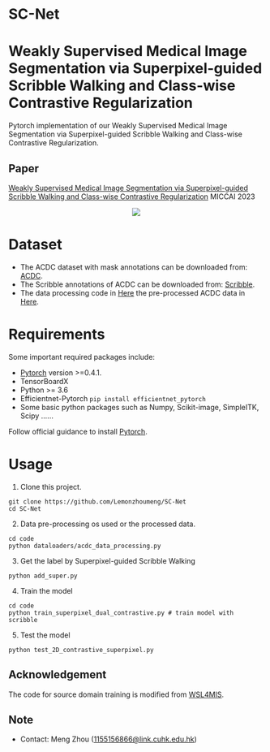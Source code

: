 # SC-Net
# Weakly Supervised Medical Image Segmentation via Superpixel-guided Scribble Walking and Class-wise Contrastive Regularization

Pytorch implementation of our Weakly Supervised Medical Image Segmentation via Superpixel-guided Scribble Walking and Class-wise Contrastive Regularization. <br/>

## Paper
[Weakly Supervised Medical Image Segmentation via Superpixel-guided Scribble Walking and Class-wise Contrastive Regularization](https://github.com/Lemonzhoumeng/SC-Net) MICCAI 2023
<p align="center">
  <img src="figure/framework.png">
</p>

# Dataset
* The ACDC dataset with mask annotations can be downloaded from: [ACDC](https://www.creatis.insa-lyon.fr/Challenge/acdc/databases.html).
* The Scribble annotations of ACDC can be downloaded from: [Scribble](https://gvalvano.github.io/wss-multiscale-adversarial-attention-gates/data).
* The data processing code in [Here](https://github.com/Luoxd1996/WSL4MIS/blob/main/code/dataloaders/acdc_data_processing.py)  the pre-processed ACDC data in [Here](https://github.com/HiLab-git/WSL4MIS/tree/main/data/ACDC).

# Requirements
Some important required packages include:
* [Pytorch][torch_link] version >=0.4.1.
* TensorBoardX
* Python >= 3.6 
* Efficientnet-Pytorch `pip install efficientnet_pytorch`
* Some basic python packages such as Numpy, Scikit-image, SimpleITK, Scipy ......

Follow official guidance to install [Pytorch][torch_link].

[torch_link]:https://pytorch.org/

# Usage

1. Clone this project.
```
git clone https://github.com/Lemonzhoumeng/SC-Net
cd SC-Net
```
2. Data pre-processing os used or the processed data.
```
cd code
python dataloaders/acdc_data_processing.py
```
3. Get the label by Superpixel-guided Scribble Walking
```
python add_super.py
```
4.  Train the model
```
cd code
python train_superpixel_dual_contrastive.py # train model with scribble 

```

5. Test the model
```
python test_2D_contrastive_superpixel.py

```

## Acknowledgement
The code for source domain training is modified from [WSL4MIS]([https://github.com/HiLab-git/WSL4MIS]). 


## Note
* Contact: Meng Zhou (1155156866@link.cuhk.edu.hk)
